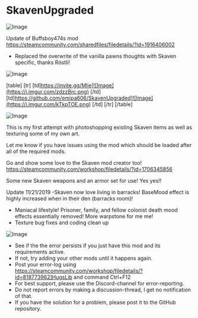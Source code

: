 # SkavenUpgraded

![Image](https://i.imgur.com/buuPQel.png)

Update of Buffsboy474s mod
https://steamcommunity.com/sharedfiles/filedetails/?id=1916406002

- Replaced the overwrite of the vanilla pawns thoughts with Skaven specific, thanks Röstli!

![Image](https://i.imgur.com/pufA0kM.png)


[table]
	[tr]
		[td]https://invite.gg/Mlie]![Image](https://i.imgur.com/zdzzBrc.png)
[/td]
		[td]https://github.com/emipa606/SkavenUpgraded]![Image](https://i.imgur.com/kTkpTOE.png)
[/td]
	[/tr]
[/table]
	
![Image](https://i.imgur.com/Z4GOv8H.png)


This is my first attempt with photoshopping existing Skaven items as well as texturing some of my own art.

Let me know if you have issues using the mod which should be loaded after all of the required mods.

Go and show some love to the Skaven mod creator too! 
https://steamcommunity.com/workshop/filedetails/?id=1706345856

Some new Skaven weapons and an armor set for use! Yes yes!!

Update 11/21/2019
-Skaven now love living in barracks! BaseMood effect is highly increased when in their den (barracks room)!
- Maniacal lifestyle! Prisoner, family, and fellow colonist death mood effects essentially removed! More warpstone for me me!
- Texture bug fixes and coding clean up


![Image](https://i.imgur.com/PwoNOj4.png)



-  See if the the error persists if you just have this mod and its requirements active.
-  If not, try adding your other mods until it happens again.
-  Post your error-log using https://steamcommunity.com/workshop/filedetails/?id=818773962]HugsLib and command Ctrl+F12
-  For best support, please use the Discord-channel for error-reporting.
-  Do not report errors by making a discussion-thread, I get no notification of that.
-  If you have the solution for a problem, please post it to the GitHub repository.



